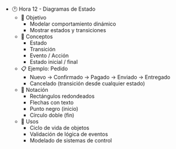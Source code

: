 - 🕐 Hora 12 - Diagramas de Estado
  - 🎯 Objetivo
    - Modelar comportamiento dinámico
    - Mostrar estados y transiciones
  - 📌 Conceptos
    - Estado
    - Transición
    - Evento / Acción
    - Estado inicial / final
  - 📋 Ejemplo: Pedido
    - Nuevo → Confirmado → Pagado → Enviado → Entregado
    - Cancelado (transición desde cualquier estado)
  - 📐 Notación
    - Rectángulos redondeados
    - Flechas con texto
    - Punto negro (inicio)
    - Círculo doble (fin)
  - 🧠 Usos
    - Ciclo de vida de objetos
    - Validación de lógica de eventos
    - Modelado de sistemas de control

